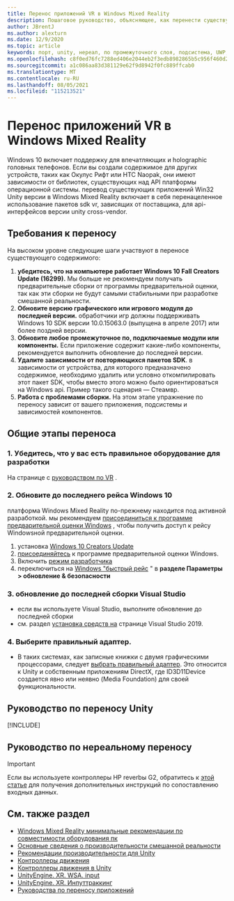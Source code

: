 ```yaml
---
title: Перенос приложений VR в Windows Mixed Reality
description: Пошаговое руководство, объясняющее, как перенести существующее иммерсивное приложение в Windows Mixed Reality.
author: JBrentJ
ms.author: alexturn
ms.date: 12/9/2020
ms.topic: article
keywords: порт, unity, нереал, по промежуточного слоя, подсистема, UWP, Win32, перенос, HoloLens 1-ом, гарнитура смешанной реальности, гарнитура windows mixed reality, миграция, Windows 10, сопоставление входных данных
ms.openlocfilehash: c8f0ed76fc7288ed406e2044eb2f3edb8982865b5c956f460d2bc1b815e503df
ms.sourcegitcommit: a1c086aa83d381129e62f9d8942f0fc889ffcab0
ms.translationtype: MT
ms.contentlocale: ru-RU
ms.lasthandoff: 08/05/2021
ms.locfileid: "115213521"
---
```

# <a name="porting-vr-apps-to-windows-mixed-reality"></a>Перенос приложений VR в Windows Mixed Reality

Windows 10 включает поддержку для впечатляющих и holographic головных телефонов. Если вы создали содержимое для других устройств, таких как Окулус Рифт или HTC Naopak, они имеют зависимости от библиотек, существующих над API платформы операционной системы. перевод существующих приложений Win32 Unity версии в Windows Mixed Reality включает в себя перенацеленное использование пакетов sdk vr, зависящих от поставщика, для api-интерфейсов версии unity cross-vendor.

## <a name="porting-requirements"></a>Требования к переносу

На высоком уровне следующие шаги участвуют в переносе существующего содержимого:
1. **убедитесь, что на компьютере работает Windows 10 Fall Creators Update (16299).** Мы больше не рекомендуем получать предварительные сборки от программы предварительной оценки, так как эти сборки не будут самыми стабильными при разработке смешанной реальности.
2. **Обновите версию графического или игрового модуля до последней версии.** обработчики игр должны поддерживать Windows 10 SDK версии 10.0.15063.0 (выпущена в апреле 2017) или более поздней версии.
3. **Обновите любое промежуточное по, подключаемые модули или компоненты.** Если приложение содержит какие-либо компоненты, рекомендуется выполнить обновление до последней версии.
4. **Удалите зависимости от повторяющихся пакетов SDK**. в зависимости от устройства, для которого предназначено содержимое, необходимо удалить или условно откомпилировать этот пакет SDK, чтобы вместо этого можно было ориентироваться на Windows api. Пример такого сценария — Стеамвр.
5. **Работа с проблемами сборки.** На этом этапе упражнение по переносу зависит от вашего приложения, подсистемы и зависимостей компонентов.

## <a name="common-porting-steps"></a>Общие этапы переноса

### <a name="1-make-sure-you-have-the-right-development-hardware"></a>1. Убедитесь, что у вас есть правильное оборудование для разработки

На странице с [руководством по VR](/windows/mixed-reality/enthusiast-guide/windows-mixed-reality-minimum-pc-hardware-compatibility-guidelines) .

### <a name="2-upgrade-to-the-latest-flight-of-windows-10"></a>2. Обновите до последнего рейса Windows 10

платформа Windows Mixed Reality по-прежнему находится под активной разработкой. мы рекомендуем [присоединиться к программе предварительной оценки Windows](https://insider.windows.com/) , чтобы получить доступ к рейсу Windowsной предварительной оценки.
1. установка [Windows 10 Creators Update](https://www.microsoft.com/software-download/windows10)
2. [присоединяйтесь](https://insider.windows.com/) к программе предварительной оценки Windows.
3. Включить [режим разработчика](/windows/uwp/get-started/enable-your-device-for-development)
4. переключиться на [Windows "быстрый рейс](/archive/blogs/uktechnet/joining-insider-preview) " в **разделе Параметры > обновление & безопасности**

### <a name="3-upgrade-to-the-most-recent-build-of-visual-studio"></a>3. обновление до последней сборки Visual Studio
* если вы используете Visual Studio, выполните обновление до последней сборки
* см. раздел [установка средств на](../install-the-tools.md#installation-checklist) странице Visual Studio 2019.

### <a name="4-choose-the-correct-adapter"></a>4. Выберите правильный адаптер.
* В таких системах, как записные книжки с двумя графическими процессорами, следует [выбрать правильный адаптер](../native/rendering-in-directx.md#hybrid-graphics-pcs-and-mixed-reality-applications). Это относится к Unity и собственным приложениям DirectX, где ID3D11Device создается явно или неявно (Media Foundation) для своей функциональности.

## <a name="unity-porting-guidance"></a>Руководство по переносу Unity

[!INCLUDE[](includes/unity-porting-guidance.md)]

## <a name="unreal-porting-guidance"></a>Руководство по нереальному переносу

> [!IMPORTANT]
> Если вы используете контроллеры HP reverbы G2, обратитесь к [этой статье](../unreal/unreal-reverb-g2-controllers.md) для получения дополнительных инструкций по сопоставлению входных данных.

## <a name="see-also"></a>См. также раздел
* [Windows Mixed Reality минимальные рекомендации по совместимости оборудования пк](/windows/mixed-reality/enthusiast-guide/windows-mixed-reality-minimum-pc-hardware-compatibility-guidelines)
* [Основные сведения о производительности смешанной реальности](../platform-capabilities-and-apis/understanding-performance-for-mixed-reality.md)
* [Рекомендации производительности для Unity](../unity/performance-recommendations-for-unity.md)
* [Контроллеры движения](../../design/motion-controllers.md)
* [Контроллеры движения в Unity](../unity/motion-controllers-in-unity.md)
* [UnityEngine. XR. WSA. input](https://docs.unity3d.com/ScriptReference/XR.WSA.Input.InteractionManager.html)
* [UnityEngine. XR. Инпуттраккинг](https://docs.unity3d.com/ScriptReference/XR.InputTracking.html)
* [Руководства по переносу приложений](porting-guides.md)